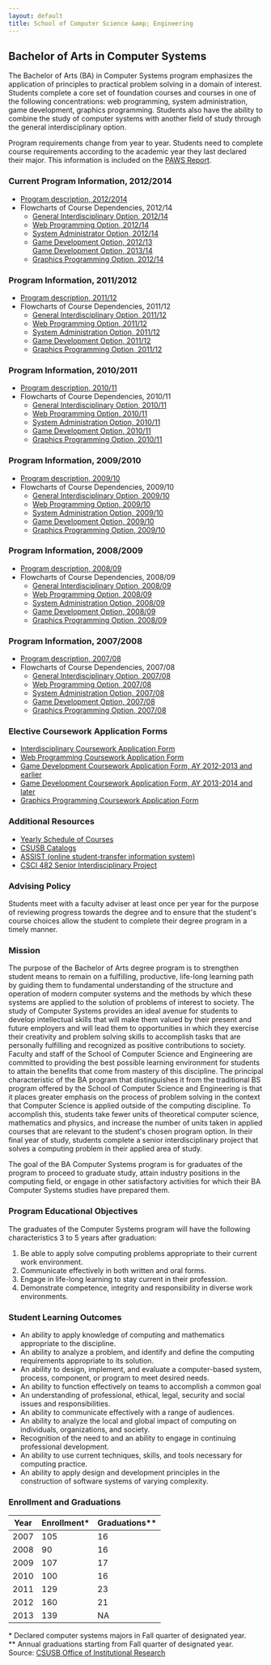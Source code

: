 ```yaml
---
layout: default
title: School of Computer Science &amp; Engineering
---
```


## Bachelor of Arts in __Computer Systems__

The Bachelor of Arts (BA) in Computer Systems program emphasizes the application of principles to practical problem solving in a domain of interest. Students complete a core set of foundation courses and courses in one of the following concentrations: web programming, system administration, game development, graphics programming. Students also have the ability to combine the study of computer systems with another field of study through the general interdisciplinary option.

Program requirements change from year to year. Students need to complete course requirements according to the academic year they last declared their major. This information is included on the [PAWS Report][paws].

### Current Program Information, 2012/2014

- [Program description, 2012/2014][description-12-14]
- Flowcharts of Course Dependencies, 2012/14
  - [General Interdisciplinary Option, 2012/14][inter-12]
  - [Web Programming Option, 2012/14][web-12]
  - [System Administrator Option, 2012/14][system-12]
  - [Game Development Option, 2012/13][game-12] <br>
    [Game Development Option, 2013/14][game-13]
  - [Graphics Programming Option, 2012/14][graphics-12]

### Program Information, 2011/2012

- [Program description, 2011/12][description-11-12]
- Flowcharts of Course Dependencies, 2011/12
  - [General Interdisciplinary Option, 2011/12][inter-11]
  - [Web Programming Option, 2011/12][web-11]
  - [System Administration Option, 2011/12][system-11]
  - [Game Development Option, 2011/12][game-11]
  - [Graphics Programming Option, 2011/12][graphics-11]

### Program Information, 2010/2011

- [Program description, 2010/11][description-10-11]
- Flowcharts of Course Dependencies, 2010/11
  - [General Interdisciplinary Option, 2010/11][inter-10]
  - [Web Programming Option, 2010/11][web-10]
  - [System Administration Option, 2010/11][system-10]
  - [Game Development Option, 2010/11][game-10]
  - [Graphics Programming Option, 2010/11][graphics-10]

### Program Information, 2009/2010

- [Program description, 2009/10][description-09-10]
- Flowcharts of Course Dependencies, 2009/10
  - [General Interdisciplinary Option, 2009/10][inter-09]
  - [Web Programming Option, 2009/10][web-09]
  - [System Administration Option, 2009/10][system-09]
  - [Game Development Option, 2009/10][game-09]
  - [Graphics Programming Option, 2009/10][graphics-09]

### Program Information, 2008/2009

- [Program description, 2008/09][description-08-09]
- Flowcharts of Course Dependencies, 2008/09
  - [General Interdisciplinary Option, 2008/09][inter-08]
  - [Web Programming Option, 2008/09][web-08]
  - [System Administration Option, 2008/09][system-08]
  - [Game Development Option, 2008/09][game-08]
  - [Graphics Programming Option, 2008/09][graphics-08]

### Program Information, 2007/2008

- [Program description, 2007/08][description-07-08]
- Flowcharts of Course Dependencies, 2007/08
  - [General Interdisciplinary Option, 2007/08][inter-07]
  - [Web Programming Option, 2007/08][web-07]
  - [System Administration Option, 2007/08][system-07]
  - [Game Development Option, 2007/08][game-07]
  - [Graphics Programming Option, 2007/08][graphics-07]

### Elective Coursework Application Forms

- [Interdisciplinary Coursework Application Form][inter-app]
- [Web Programming Coursework Application Form][web-app]
- [Game Development Coursework Application Form, AY 2012-2013 and earlier][game-app-12-13]
- [Game Development Coursework Application Form, AY 2013-2014 and later][game-app-13-14]
- [Graphics Programming Coursework Application Form][graphics-app]

### Additional Resources

- [Yearly Schedule of Courses][yearly-schedule]
- [CSUSB Catalogs][catalog]
- [ASSIST (online student-transfer information system)][assist]
- [CSCI 482 Senior Interdisciplinary Project][senior-project]

### Advising Policy

Students meet with a faculty adviser at least once per year for the purpose of reviewing progress towards the degree and to ensure that the student's course choices allow the student to complete their degree program in a timely manner.

### Mission

The purpose of the Bachelor of Arts degree program is to strengthen student means to remain on a fulfilling, productive, life-long learning path by guiding them to fundamental understanding of the structure and operation of modern computer systems and the methods by which these systems are applied to the solution of problems of interest to society. The study of Computer Systems provides an ideal avenue for students to develop intellectual skills that will make them valued by their present and future employers and will lead them to opportunities in which they exercise their creativity and problem solving skills to accomplish tasks that are personally fulfilling and recognized as positive contributions to society. Faculty and staff of the School of Computer Science and Engineering are committed to providing the best possible learning environment for students to attain the benefits that come from mastery of this discipline. The principal characteristic of the BA program that distinguishes it from the traditional BS program offered by the School of Computer Science and Engineering is that it places greater emphasis on the process of problem solving in the context that Computer Science is applied outside of the computing discipline. To accomplish this, students take fewer units of theoretical computer science, mathematics and physics, and increase the number of units taken in applied courses that are relevant to the student's chosen program option. In their final year of study, students complete a senior interdisciplinary project that solves a computing problem in their applied area of study.

The goal of the BA Computer Systems program is for graduates of the program to proceed to graduate study, attain industry positions in the computing field, or engage in other satisfactory activities for which their BA Computer Systems studies have prepared them.

### Program Educational Objectives

The graduates of the Computer Systems program will have the following characteristics 3 to 5 years after graduation:

1. Be able to apply solve computing problems appropriate to their current work environment.
2. Communicate effectively in both written and oral forms.
3. Engage in life-long learning to stay current in their profession.
4. Demonstrate competence, integrity and responsibility in diverse work environments.

### Student Learning Outcomes

- An ability to apply knowledge of computing and mathematics appropriate to the discipline.
- An ability to analyze a problem, and identify and define the computing requirements appropriate to its solution.
- An ability to design, implement, and evaluate a computer-based system, process, component, or program to meet desired needs.
- An ability to function effectively  on teams to accomplish a common goal
- An understanding of professional, ethical, legal, security and social issues and responsibilities.
- An ability to communicate effectively with a range of audiences.
- An ability to analyze the local and global impact of computing on individuals, organizations, and society.
- Recognition of the need to and an ability to engage in continuing professional development.
- An ability to use current techniques, skills, and tools necessary for computing practice.
- An ability to apply design and development principles in the construction of software systems of varying complexity.

### Enrollment and Graduations

<table class="enrollment">
  <thead>
    <tr> <th>Year</th> <th>Enrollment*</th> <th>Graduations**</th> </tr>
  </thead>
  <tbody>
    <tr> <td>2007</td> <td>105</td> <td>16</td> </tr>
    <tr> <td>2008</td> <td> 90</td> <td>16</td> </tr>
    <tr> <td>2009</td> <td>107</td> <td>17</td> </tr>
    <tr> <td>2010</td> <td>100</td> <td>16</td> </tr>
    <tr> <td>2011</td> <td>129</td> <td>23</td> </tr>
    <tr> <td>2012</td> <td>160</td> <td>21</td> </tr>
    <tr> <td>2013</td> <td>139</td> <td>NA</td> </tr>
  </tbody>
</table>
<caption>
  * Declared computer systems majors in Fall quarter of designated year. </br>
  ** Annual graduations starting from Fall quarter of designated year. </br>
  Source: <a href="http://ir.csusb.edu/">CSUSB Office of Institutional Research</a>
</caption>


[paws]: http://cms.csusb.edu/ehelp/sa/Paws.jsp

[inter-07]: flowcharts/inter/ba-inter-flowchart-2007.pdf
[inter-08]: flowcharts/inter/ba-inter-flowchart-2008.pdf
[inter-09]: flowcharts/inter/ba-inter-flowchart-2009.pdf
[inter-10]: flowcharts/inter/ba-inter-flowchart-2010.pdf
[inter-11]: flowcharts/inter/ba-inter-flowchart-2011.pdf
[inter-12]: flowcharts/inter/ba-inter-flowchart-2012.pdf

[game-07]: flowcharts/game/ba-game-flowchart-2007.pdf
[game-08]: flowcharts/game/ba-game-flowchart-2008.pdf
[game-09]: flowcharts/game/ba-game-flowchart-2009.pdf
[game-10]: flowcharts/game/ba-game-flowchart-2010.pdf
[game-11]: flowcharts/game/ba-game-flowchart-2011.pdf
[game-12]: flowcharts/game/ba-game-flowchart-2012.pdf
[game-13]: flowcharts/game/ba-game-flowchart-2013.pdf

[graphics-07]: flowcharts/graphics/ba-graphics-flowchart-2007.pdf
[graphics-08]: flowcharts/graphics/ba-graphics-flowchart-2008.pdf
[graphics-09]: flowcharts/graphics/ba-graphics-flowchart-2009.pdf
[graphics-10]: flowcharts/graphics/ba-graphics-flowchart-2010.pdf
[graphics-11]: flowcharts/graphics/ba-graphics-flowchart-2011.pdf
[graphics-12]: flowcharts/graphics/ba-graphics-flowchart-2012.pdf

[system-07]: flowcharts/system/ba-system-flowchart-2007.pdf
[system-08]: flowcharts/system/ba-system-flowchart-2008.pdf
[system-09]: flowcharts/system/ba-system-flowchart-2009.pdf
[system-10]: flowcharts/system/ba-system-flowchart-2010.pdf
[system-11]: flowcharts/system/ba-system-flowchart-2011.pdf
[system-12]: flowcharts/system/ba-system-flowchart-2012.pdf

[web-07]: flowcharts/web/ba-web-flowchart-2007.pdf
[web-08]: flowcharts/web/ba-web-flowchart-2008.pdf
[web-09]: flowcharts/web/ba-web-flowchart-2009.pdf
[web-10]: flowcharts/web/ba-web-flowchart-2010.pdf
[web-11]: flowcharts/web/ba-web-flowchart-2011.pdf
[web-12]: flowcharts/web/ba-web-flowchart-2012.pdf

[description-12-14]: ../bs_computer_science/Computer_science_requirements_2012_2014.pdf
[description-11-12]: ../bs_computer_science/Computer_science_requirements_2011_2012.pdf
[description-10-11]: ../bs_computer_science/Computer_science_requirements_2010_2011.pdf
[description-09-10]: ../bs_computer_science/Computer_science_requirements_2009_2010.pdf
[description-08-09]: ../bs_computer_science/Computer_science_requirements_2008_2009.pdf
[description-07-08]: ../bs_computer_science/Computer_science_requirements_2007_2008.pdf
[description-06-07]: Computer_science_requirements_2006_2007.pdf

[inter-app]: /resources/forms/ba_computer_systems/interdisciplinary-coursework-2011-present.pdf
[web-app]: /resources/forms/ba_computer_systems/web-coursework-2012-present.pdf
[game-app-12-13]: /resources/forms/ba_computer_systems/game-coursework-2012-2013.pdf
[game-app-13-14]: /resources/forms/ba_computer_systems/game-coursework-2013-present.pdf
[graphics-app]: /resources/forms/ba_computer_systems/graphics-coursework-2012-present.pdf

[yearly-schedule]: /docs/Yearly_schedule_of_courses.pdf
[catalog]: http://catalog.csusb.edu/
[assist]: http://www.assist.org/
[senior-project]: cse_482/

